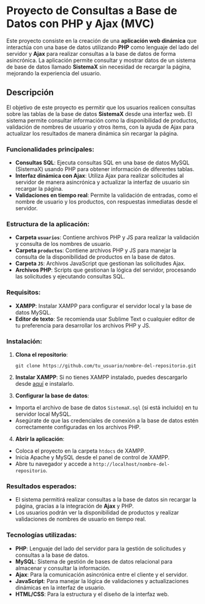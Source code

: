 # Proyecto de Consultas a Base de Datos con PHP y Ajax (MVC)

Este proyecto consiste en la creación de una **aplicación web dinámica** que interactúa con una base de datos utilizando **PHP** como lenguaje del lado del servidor y **Ajax** para realizar consultas a la base de datos de forma asincrónica. La aplicación permite consultar y mostrar datos de un sistema de base de datos llamado **SistemaX** sin necesidad de recargar la página, mejorando la experiencia del usuario.

## Descripción

El objetivo de este proyecto es permitir que los usuarios realicen consultas sobre las tablas de la base de datos **SistemaX** desde una interfaz web. El sistema permite consultar información como la disponibilidad de productos, validación de nombres de usuario y otros ítems, con la ayuda de Ajax para actualizar los resultados de manera dinámica sin recargar la página.

### Funcionalidades principales:

- **Consultas SQL**: Ejecuta consultas SQL en una base de datos MySQL (SistemaX) usando PHP para obtener información de diferentes tablas.
- **Interfaz dinámica con Ajax**: Utiliza Ajax para realizar solicitudes al servidor de manera asincrónica y actualizar la interfaz de usuario sin recargar la página.
- **Validaciones en tiempo real**: Permite la validación de entradas, como el nombre de usuario y los productos, con respuestas inmediatas desde el servidor.

### Estructura de la aplicación:

- **Carpeta `usuarios`**: Contiene archivos PHP y JS para realizar la validación y consulta de los nombres de usuario.
- **Carpeta `productos`**: Contiene archivos PHP y JS para manejar la consulta de la disponibilidad de productos en la base de datos.
- **Carpeta `JS`**: Archivos JavaScript que gestionan las solicitudes Ajax.
- **Archivos PHP**: Scripts que gestionan la lógica del servidor, procesando las solicitudes y ejecutando consultas SQL.

### Requisitos:

- **XAMPP**: Instalar XAMPP para configurar el servidor local y la base de datos MySQL.
- **Editor de texto**: Se recomienda usar Sublime Text o cualquier editor de tu preferencia para desarrollar los archivos PHP y JS.

### Instalación:

1. **Clona el repositorio**:
   ```
   git clone https://github.com/tu_usuario/nombre-del-repositorio.git
   ```
2. **Instalar XAMPP**: Si no tienes XAMPP instalado, puedes descargarlo desde [aquí](https://www.apachefriends.org/index.html) e instalarlo.

3. **Configurar la base de datos**:
- Importa el archivo de base de datos `SistemaX.sql` (si está incluido) en tu servidor local MySQL.
- Asegúrate de que las credenciales de conexión a la base de datos estén correctamente configuradas en los archivos PHP.

4. **Abrir la aplicación**:
- Coloca el proyecto en la carpeta `htdocs` de XAMPP.
- Inicia Apache y MySQL desde el panel de control de XAMPP.
- Abre tu navegador y accede a `http://localhost/nombre-del-repositorio`.

### Resultados esperados:
- El sistema permitirá realizar consultas a la base de datos sin recargar la página, gracias a la integración de **Ajax** y PHP.
- Los usuarios podrán ver la disponibilidad de productos y realizar validaciones de nombres de usuario en tiempo real.

### Tecnologías utilizadas:

- **PHP**: Lenguaje del lado del servidor para la gestión de solicitudes y consultas a la base de datos.
- **MySQL**: Sistema de gestión de bases de datos relacional para almacenar y consultar la información.
- **Ajax**: Para la comunicación asincrónica entre el cliente y el servidor.
- **JavaScript**: Para manejar la lógica de validaciones y actualizaciones dinámicas en la interfaz de usuario.
- **HTML/CSS**: Para la estructura y el diseño de la interfaz web.
